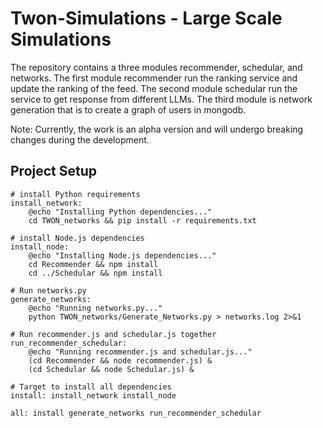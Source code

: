 # Twon-Simulations - Large Scale Simulations

The repository contains a three modules recommender, schedular, and networks. The first module recommender run the ranking service and update the ranking of the feed. The second module schedular run the service to get response from different LLMs. The third module is network generation that is to create a graph of users in mongodb.

Note: Currently, the work is an alpha version and will undergo breaking changes during the development.

## Project Setup

```
# install Python requirements
install_network:
	@echo "Installing Python dependencies..."
	cd TWON_networks && pip install -r requirements.txt

# install Node.js dependencies
install_node:
	@echo "Installing Node.js dependencies..."
	cd Recommender && npm install
	cd ../Schedular && npm install

# Run networks.py 
generate_networks:
	@echo "Running networks.py..."
	python TWON_networks/Generate_Networks.py > networks.log 2>&1

# Run recommender.js and schedular.js together
run_recommender_schedular:
	@echo "Running recommender.js and schedular.js..."
	(cd Recommender && node recommender.js) &
	(cd Schedular && node Schedular.js) &

# Target to install all dependencies
install: install_network install_node

all: install generate_networks run_recommender_schedular
```
